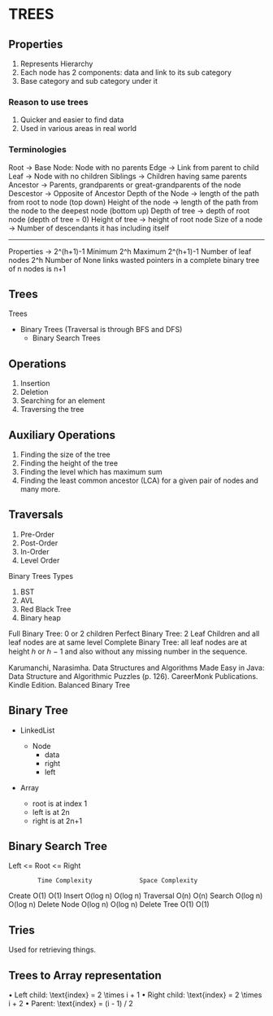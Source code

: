 # TREES

## Properties

1. Represents Hierarchy
2. Each node has 2 components: data and link to its sub category
3. Base category and sub category under it

### Reason to use trees

1. Quicker and easier to find data
2. Used in various areas in real world

### Terminologies

Root -> Base Node: Node with no parents
Edge -> Link from parent to child
Leaf -> Node with no children
Siblings -> Children having same parents
Ancestor -> Parents, grandparents or great-grandparents of the node
Descestor -> Opposite of Ancestor
Depth of the Node -> length of the path from root to node (top down)
Height of the node -> length of the path from the node to the deepest node (bottom up)
Depth of tree -> depth of root node (depth of tree = 0)
Height of tree -> height of root node
Size of a node -> Number of descendants it has including itself

-----------------------------------------------------
Properties -> 2^(h+1)-1
Minimum 2^h
Maximum 2^(h+1)-1
Number of leaf nodes 2^h
Number of None links wasted pointers in a complete binary tree of n nodes is n+1

## Trees

Trees
  - Binary Trees (Traversal is through BFS and DFS)
    - Binary Search Trees

## Operations

1. Insertion
2. Deletion
3. Searching for an element
4. Traversing the tree

## Auxiliary Operations

1. Finding the size of the tree
2. Finding the height of the tree
3. Finding the level which has maximum sum
4. Finding the least common ancestor (LCA) for a given pair of nodes and many more.

## Traversals

1. Pre-Order
2. Post-Order
3. In-Order
4. Level Order

Binary Trees Types

1. BST
2. AVL
3. Red Black Tree
4. Binary heap

Full Binary Tree: 0 or 2 children
Perfect Binary Tree: 2 Leaf Children and all leaf nodes are at same level
Complete Binary Tree: all leaf nodes are at height ℎ or ℎ − 1 and also without any missing number in the sequence.

Karumanchi, Narasimha. Data Structures and Algorithms Made Easy in Java: Data Structure and Algorithmic Puzzles (p. 126). CareerMonk Publications. Kindle Edition.
Balanced Binary Tree

## Binary Tree

- LinkedList
  - Node
    - data
    - right
    - left

- Array
  - root is at index 1
  - left is at 2n
  - right is at 2n+1

## Binary Search Tree

Left <= Root <= Right

            Time Complexity             Space Complexity
Create          O(1)                           O(1)
Insert          O(log n)                       O(log n)
Traversal       O(n)                           O(n)
Search          O(log n)                       O(log n)
Delete Node     O(log n)                       O(log n)
Delete Tree     O(1)                           O(1)

## Tries

Used for retrieving things.


## Trees to Array representation
•	Left child:  \text{index} = 2 \times i + 1
•	Right child:  \text{index} = 2 \times i + 2
•	Parent:  \text{index} = (i - 1) / 2 